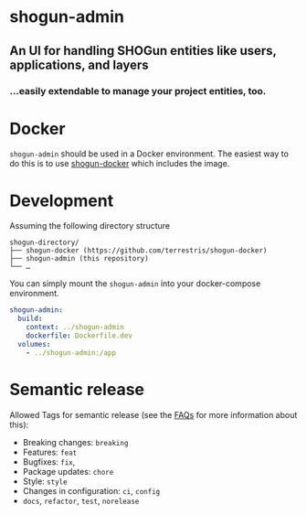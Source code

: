 # shogun-admin

## An UI for handling SHOGun entities like users, applications, and layers
### …easily extendable to manage your project entities, too.

# Docker

`shogun-admin` should be used in a Docker environment. The easiest way to do this is to use [shogun-docker](https://github.com/terrestris/shogun-docker) which includes the image.

# Development

Assuming the following directory structure

```
shogun-directory/
├── shogun-docker (https://github.com/terrestris/shogun-docker)
├── shogun-admin (this repository)
└── …
```

You can simply mount the `shogun-admin` into your docker-compose environment.

```yml
shogun-admin:
  build:
    context: ../shogun-admin
    dockerfile: Dockerfile.dev
  volumes:
    - ../shogun-admin:/app
```

# Semantic release

Allowed Tags for semantic release (see the [FAQs](https://github.com/semantic-release/semantic-release/blob/master/docs/support/FAQ.md) for more information about this):

- Breaking changes: `breaking`
- Features: `feat`
- Bugfixes: `fix`,
- Package updates: `chore`
- Style: `style`
- Changes in configuration: `ci`, `config`
- `docs`, `refactor`, `test`, `norelease`
